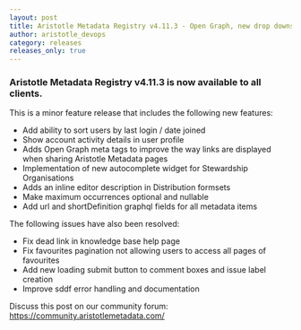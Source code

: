 ```yaml
---
layout: post
title: Aristotle Metadata Registry v4.11.3 - Open Graph, new drop downs and more!
author: aristotle_devops
category: releases
releases_only: true
---
```


### Aristotle Metadata Registry v4.11.3 is now available to all clients.

This is a minor feature release that includes the following new features:

- Add ability to sort users by last login / date joined
- Show account activity details in user profile
- Adds Open Graph meta tags to improve the way links are displayed when sharing Aristotle Metadata pages
- Implementation of new autocomplete widget for Stewardship Organisations
- Adds an inline editor description in Distribution formsets
- Make maximum occurrences optional and nullable
- Add url and shortDefinition graphql fields for all metadata items

The following issues have also been resolved:
- Fix dead link in knowledge base help page
- Fix favourites pagination not allowing users to access all pages of favourites
- Add new loading submit button to comment boxes and issue label creation
- Improve sddf error handling and documentation

Discuss this post on our community forum: https://community.aristotlemetadata.com/
